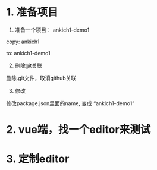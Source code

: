 # 1. 准备项目

1. 准备一个项目： ankich1-demo1

copy: ankich1

to: ankich1-demo1

2. 删除git关联

删除.git文件，取消github关联

3. 修改

修改package.json里面的name, 变成 “ankich1-demo1”

# 2. vue端，找一个editor来测试





# 3. 定制editor



